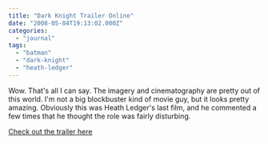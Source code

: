 ```yaml
---
title: "Dark Knight Trailer Online"
date: "2008-05-04T19:13:02.000Z"
categories: 
  - "journal"
tags: 
  - "batman"
  - "dark-knight"
  - "heath-ledger"
---
```


Wow. That's all I can say. The imagery and cinematography are pretty out of this world. I'm not a big blockbuster kind of movie guy, but it looks pretty amazing. Obviously this was Heath Ledger's last film, and he commented a few times that he thought the role was fairly disturbing.

[Check out the trailer here](http://whysoserious.com/happytrails/trailer.htm)
